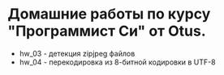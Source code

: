 # Домашние работы по курсу "Программист Си" от Otus.
* hw\_03 - детекция zipjpeg файлов
* hw\_04 - перекодировка из 8-битной кодировки в UTF-8


